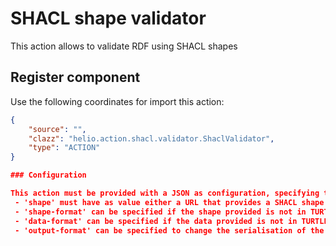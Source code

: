# SHACL shape validator 

This action allows to validate RDF using SHACL shapes



## Register component

Use the following coordinates for import this action:

````json
{
    "source": "",
    "clazz": "helio.action.shacl.validator.ShaclValidator",
    "type": "ACTION"
}

### Configuration

This action must be provided with a JSON as configuration, specifying the following:
 - 'shape' must have as value either a URL that provides a SHACL shape or an RDF excerpt that is the shape. By default shapes are expected in TURTLE
 - 'shape-format' can be specified if the shape provided is not in TURTLE, possible values are turtle, ttl, json-ld, json-ld-11, rdf/xml, n-triples, nt, n3.
 - 'data-format' can be specified if the data provided is not in TURTLE, possible values are turtle, ttl, json-ld, json-ld-11, rdf/xml, n-triples, nt, n3.
 - 'output-format' can be specified to change the serialisation of the output report (by default in TURTLE), possible values are turtle, ttl, json-ld, json-ld-11, rdf/xml, n-triples, nt, n3.
